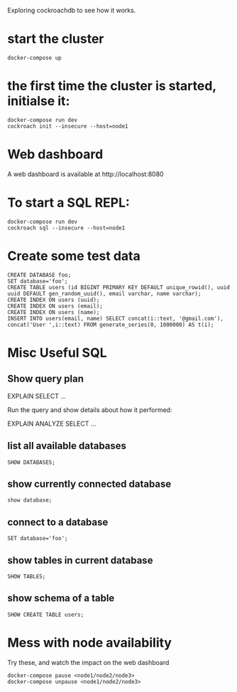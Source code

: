 Exploring cockroachdb to see how it works.

# start the cluster

    docker-compose up

# the first time the cluster is started, initialse it:

    docker-compose run dev
    cockroach init --insecure --host=node1

# Web dashboard

A web dashboard is available at http://localhost:8080

# To start a SQL REPL:

    docker-compose run dev
    cockroach sql --insecure --host=node1

# Create some test data

    CREATE DATABASE foo;
    SET database='foo';
    CREATE TABLE users (id BIGINT PRIMARY KEY DEFAULT unique_rowid(), uuid uuid DEFAULT gen_random_uuid(), email varchar, name varchar);
    CREATE INDEX ON users (uuid);
    CREATE INDEX ON users (email);
    CREATE INDEX ON users (name);
    INSERT INTO users(email, name) SELECT concat(i::text, '@gmail.com'), concat('User ',i::text) FROM generate_series(0, 1000000) AS t(i);

# Misc Useful SQL

## Show query plan

   EXPLAIN SELECT ...

Run the query and show details about how it performed:

   EXPLAIN ANALYZE SELECT ...

## list all available databases

    SHOW DATABASES;

## show currently connected database

    show database;

## connect to a database

    SET database='foo';

## show tables in current database

    SHOW TABLES;

## show schema of a table

    SHOW CREATE TABLE users;

# Mess with node availability

Try these, and watch the impact on the web dashboard

    docker-compose pause <node1/node2/node3>
    docker-compose unpause <node1/node2/node3>
